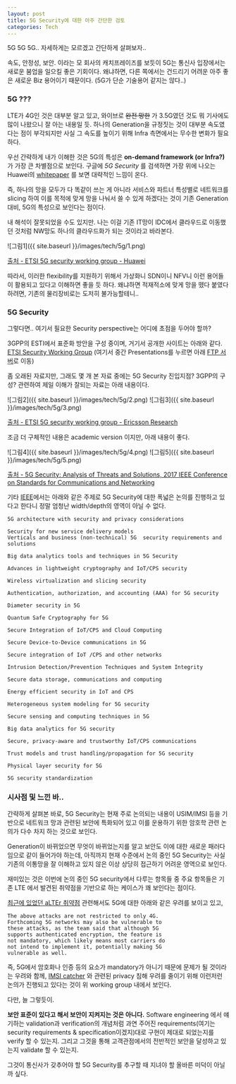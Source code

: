 ```yaml
---
layout: post
title: 5G Security에 대한 아주 간단한 검토
categories: Tech
---
```


5G 5G 5G..
자세하게는 모르겠고 간단하게 살펴보자..

속도, 안정성, 보안. 이라는 모 회사의 캐치프레이즈를 보듯이 5G는 통신사 입장에서는 새로운 붐업을 일으킬 좋은 기회이다. 왜냐하면, 다른 쪽에서는 건드리기 어려운 아주 좋은 새로운 Biz 용어이기 때문이다. (5G가 단순 기술용어 같지는 않다..)

### 5G ???
LTE가 4G인 것은 대부분 알고 있고, 와이브로 ~~완전 망한~~ 가 3.5G였던 것도 뭐 기사에도 많이 나왔으니 잘 아는 내용일 듯. 하나의 Generation을 규정짓는 것이 대부분 속도였다는 점이 부각되지만 사실 그 속도를 높이기 위해 Infra 측면에서는 무수한 변화가 필요하다.

우선 간략하게 내가 이해한 것은 5G의 특성은 **on-demand framework (or Infra?)** 가 가장 큰 차별점으로 보인다. 구글에 _5G Security_ 를 검색하면 가장 위에 나오는 Huawei의 [whitepaper](https://www.huawei.com/minisite/5g/img/5G_Security_Whitepaper_en.pdf) 를 보면 대략적인 느낌이 온다.

즉, 하나의 망을 모두가 다 똑같이 쓰는 게 아니라 서비스와 파트너 특성별로 네트워크를 slicing 하여 이를 목적에 맞게 망을 나눠서 쓸 수 있게 하겠다는 것이 기존 Generation 대비, 5G의 특성으로 보인다는 점이다.

내 해석이 잘못되었을 수도 있지만. 나는 이걸 기존 IT망이 IDC에서 클라우드로 이동했던 것처럼 NW망도 하나의 클라우드화가 되는 것이라고 바라본다.

![그림1]({{ site.baseurl }}/images/tech/5g/1.png)

[출처 - ETSI 5G security working group - Huawei](
https://docbox.etsi.org/Workshop/2017/201706_SECURITYWEEK/06_5GSECURITY/S02/HUAWEI_WONG.pdf)

따라서, 이러한 flexibility를 지원하기 위해서 가상화니 SDN이니 NFV니 이런 용어들이 활용되고 있다고 이해하면 좋을 듯 하다. 왜냐하면 적재적소에 맞게 망을 뗐다 붙였다 하려면, 기존의 물리장비로는 도저히 불가능할테니..

### 5G Security

그렇다면.. 여기서 필요한 Security perspective는 어디에 초점을 두어야 할까?

3GPP의 ESTI에서 표준화 방안을 구성 중이며, 거기서 공개한 사이트는 아래와 같다.  [ETSI Security Working Group](https://www.etsi.org/etsi-security-week-2017/5g-security)
(여기서 중간 Presentations를 누르면 아래 [FTP 서버](https://docbox.etsi.org/Workshop/2017/201706_SECURITYWEEK/06_5GSECURITY)로 이동)

좀 오래된 자료지만, 그래도 몇 개 본 자료 중에는 5G Security 진입지점? 3GPP의 구성? 관련하여 제일 이해가 잘되는 자료는 아래 내용이다.

![그림2]({{ site.baseurl }}/images/tech/5g/2.png)
![그림3]({{ site.baseurl }}/images/tech/5g/3.png)

[출처 - ETSI 5G security working group - Ericsson Research](https://www.sics.se/sites/default/files/pub/sics.se/SecurityDay16/karl_norrman.pdf)


조금 더 구체적인 내용은 academic version 이지만, 아래 내용이 좋다.

![그림4]({{ site.baseurl }}/images/tech/5g/4.png)
![그림5]({{ site.baseurl }}/images/tech/5g/5.png)

[출처 - 5G Security: Analysis of Threats and Solutions, 2017 IEEE Conference on Standards for Communications and Networking](https://www.researchgate.net/publication/318223878_5G_Security_Analysis_of_Threats_and_Solutions)

기타 [IEEE](http://icc2018.ieee-icc.org/workshop/1st-ieee-workshop-5g-wireless-security-5g-security)에서는 아래와 같은 주제로 5G Security에 대한 폭넓은 논의를 진행하고 있다고 한다니 정말 엄청난 width/depth의 영역이 아닐 수 없다.

```
5G architecture with security and privacy considerations

Security for new service delivery models
Verticals and business (non-technical) 5G  security requirements and solutions

Big data analytics tools and techniques in 5G Security

Advances in lightweight cryptography and IoT/CPS security

Wireless virtualization and slicing security

Authentication, authorization, and accounting (AAA) for 5G security

Diameter security in 5G

Quantum Safe Cryptography for 5G

Secure Integration of IoT/CPS and Cloud Computing

Secure Device-to-Device communications in 5G

Secure integration of IoT /CPS and other networks

Intrusion Detection/Prevention Techniques and System Integrity

Secure data storage, communications and computing

Energy efficient security in IoT and CPS

Heterogeneous system modeling for 5G security

Secure sensing and computing techniques in 5G

Big data analytics for 5G security

Secure, privacy-aware and trustworthy IoT/CPS communications

Trust models and trust handling/propagation for 5G security

Physical layer security for 5G

5G security standardization
```

### 시사점 및 느낀 바..

간략하게 살펴본 바로, 5G Security는 현재 주로 논의되는 내용이 USIM/IMSI  등을 기반으로 네트워크 망과 관련된 보안에 특화되어 있고 이를 운용하기 위한 암호학 관련 논의가 다수 차지 하는 것으로 보인다.

Generation이 바뀌었으면 무엇이 바뀌었는지를 알고 보안도 이에 대한 새로운 패러다임으로 같이 들어가야 하는데, 아직까지 현재 수준에서 논의 중인 5G Security는 사실 기존의 이통망을 잘 이해하고 있지 않은 이상 상당히 접근하기 어려운 영역으로 보인다.

재미있는 것은 이번에 논의 중인 5G security에서 다루는 항목들 중 주요 항목들은 기존 LTE 에서 발견된 취약점을 기반으로 하는 케이스가 꽤 보인다는 점이다.

[최근에 있었던 aLTEr 취약점](https://thehackernews.com/2018/06/4g-lte-network-hacking.html?m=1) 관련해서도 5G에 대한 아래와 같은 우려를 보이고 있고,

```
The above attacks are not restricted to only 4G.
Forthcoming 5G networks may also be vulnerable to
these attacks, as the team said that although 5G
supports authenticated encryption, the feature is
not mandatory, which likely means most carriers do
not intend to implement it, potentially making 5G
vulnerable as well.
```

즉, 5G에서 암호화나 인증 등의 요소가 mandatory가 아니기 때문에 문제가 될 것이라는 우려와 함께, [IMSI catcher](https://en.wikipedia.org/wiki/IMSI-catcher) 와 관련된 privacy 침해 우려를 줄이기 위해 이런저런 논의가 진행되고 있다는 것이 위 working group 내에서 보인다.

다만, 늘 그렇듯이.

**보안 표준이 있다고 해서 보안이 지켜지는 것은 아니다.**
Software engineering 에서 얘기하는 validation과 verification의 개념처럼 과연 주어진 requirements(여기는 security requirements & specification이겠지)대로 구현이 제대로 되었는지를 verify 할 수 있는지. 그리고 그것을 통해 고객관점에서의 전반적인 보안을 달성하고 있는지 validate 할 수 있는지.

그것이 통신사가 갖추어야 할 5G Security를 추구할 때 지녀야 할 올바른 미덕이 아닐까 싶다.
